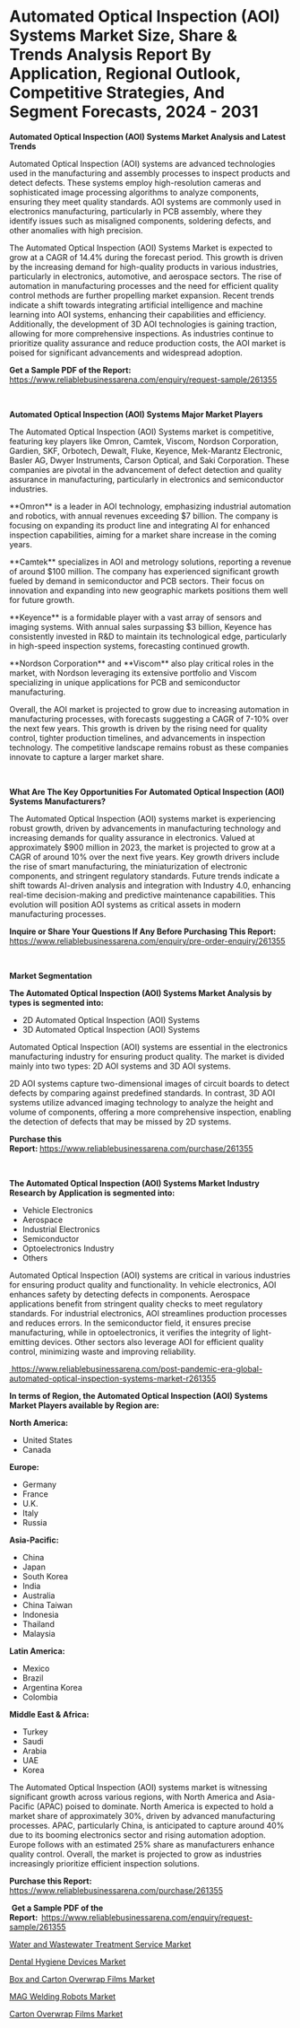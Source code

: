 <p><h1>Automated Optical Inspection (AOI) Systems Market Size, Share & Trends Analysis Report By Application, Regional Outlook, Competitive Strategies, And Segment Forecasts, 2024 - 2031</h1></p><p><strong>Automated Optical Inspection (AOI) Systems Market Analysis and Latest Trends</strong></p>
<p><p>Automated Optical Inspection (AOI) systems are advanced technologies used in the manufacturing and assembly processes to inspect products and detect defects. These systems employ high-resolution cameras and sophisticated image processing algorithms to analyze components, ensuring they meet quality standards. AOI systems are commonly used in electronics manufacturing, particularly in PCB assembly, where they identify issues such as misaligned components, soldering defects, and other anomalies with high precision.</p><p>The Automated Optical Inspection (AOI) Systems Market is expected to grow at a CAGR of 14.4% during the forecast period. This growth is driven by the increasing demand for high-quality products in various industries, particularly in electronics, automotive, and aerospace sectors. The rise of automation in manufacturing processes and the need for efficient quality control methods are further propelling market expansion. Recent trends indicate a shift towards integrating artificial intelligence and machine learning into AOI systems, enhancing their capabilities and efficiency. Additionally, the development of 3D AOI technologies is gaining traction, allowing for more comprehensive inspections. As industries continue to prioritize quality assurance and reduce production costs, the AOI market is poised for significant advancements and widespread adoption.</p></p>
<p><strong>Get a Sample PDF of the Report:&nbsp;</strong> <a href="https://www.reliablebusinessarena.com/enquiry/request-sample/261355?utm_campaign=1726&utm_medium=2&utm_source=Github&utm_content=ia&utm_term=31102024&utm_id=automated-optical-inspection-aoi-systems">https://www.reliablebusinessarena.com/enquiry/request-sample/261355</a></p>
<p>&nbsp;</p>
<p><strong>Automated Optical Inspection (AOI) Systems Major Market Players</strong></p>
<p><p>The Automated Optical Inspection (AOI) Systems market is competitive, featuring key players like Omron, Camtek, Viscom, Nordson Corporation, Gardien, SKF, Orbotech, Dewalt, Fluke, Keyence, Mek-Marantz Electronic, Basler AG, Dwyer Instruments, Carson Optical, and Saki Corporation. These companies are pivotal in the advancement of defect detection and quality assurance in manufacturing, particularly in electronics and semiconductor industries.</p><p>**Omron** is a leader in AOI technology, emphasizing industrial automation and robotics, with annual revenues exceeding $7 billion. The company is focusing on expanding its product line and integrating AI for enhanced inspection capabilities, aiming for a market share increase in the coming years.</p><p>**Camtek** specializes in AOI and metrology solutions, reporting a revenue of around $100 million. The company has experienced significant growth fueled by demand in semiconductor and PCB sectors. Their focus on innovation and expanding into new geographic markets positions them well for future growth.</p><p>**Keyence** is a formidable player with a vast array of sensors and imaging systems. With annual sales surpassing $3 billion, Keyence has consistently invested in R&D to maintain its technological edge, particularly in high-speed inspection systems, forecasting continued growth.</p><p>**Nordson Corporation** and **Viscom** also play critical roles in the market, with Nordson leveraging its extensive portfolio and Viscom specializing in unique applications for PCB and semiconductor manufacturing.</p><p>Overall, the AOI market is projected to grow due to increasing automation in manufacturing processes, with forecasts suggesting a CAGR of 7-10% over the next few years. This growth is driven by the rising need for quality control, tighter production timelines, and advancements in inspection technology. The competitive landscape remains robust as these companies innovate to capture a larger market share.</p></p>
<p>&nbsp;</p>
<p><strong>What Are The Key Opportunities For Automated Optical Inspection (AOI) Systems Manufacturers?</strong></p>
<p><p>The Automated Optical Inspection (AOI) systems market is experiencing robust growth, driven by advancements in manufacturing technology and increasing demands for quality assurance in electronics. Valued at approximately $900 million in 2023, the market is projected to grow at a CAGR of around 10% over the next five years. Key growth drivers include the rise of smart manufacturing, the miniaturization of electronic components, and stringent regulatory standards. Future trends indicate a shift towards AI-driven analysis and integration with Industry 4.0, enhancing real-time decision-making and predictive maintenance capabilities. This evolution will position AOI systems as critical assets in modern manufacturing processes.</p></p>
<p><strong>Inquire or Share Your Questions If Any Before Purchasing This Report:</strong> <a href="https://www.reliablebusinessarena.com/enquiry/pre-order-enquiry/261355?utm_campaign=1726&utm_medium=2&utm_source=Github&utm_content=ia&utm_term=31102024&utm_id=automated-optical-inspection-aoi-systems">https://www.reliablebusinessarena.com/enquiry/pre-order-enquiry/261355</a></p>
<p>&nbsp;</p>
<p><strong>Market Segmentation</strong></p>
<p><strong>The Automated Optical Inspection (AOI) Systems Market Analysis by types is segmented into:</strong></p>
<p><ul><li>2D Automated Optical Inspection (AOI) Systems</li><li>3D Automated Optical Inspection (AOI) Systems</li></ul></p>
<p><p>Automated Optical Inspection (AOI) systems are essential in the electronics manufacturing industry for ensuring product quality. The market is divided mainly into two types: 2D AOI systems and 3D AOI systems. </p><p>2D AOI systems capture two-dimensional images of circuit boards to detect defects by comparing against predefined standards. In contrast, 3D AOI systems utilize advanced imaging technology to analyze the height and volume of components, offering a more comprehensive inspection, enabling the detection of defects that may be missed by 2D systems.</p></p>
<p><strong>Purchase this Report:&nbsp;</strong><a href="https://www.reliablebusinessarena.com/purchase/261355?utm_campaign=1726&utm_medium=2&utm_source=Github&utm_content=ia&utm_term=31102024&utm_id=automated-optical-inspection-aoi-systems">https://www.reliablebusinessarena.com/purchase/261355</a></p>
<p>&nbsp;</p>
<p><strong>The Automated Optical Inspection (AOI) Systems Market Industry Research by Application is segmented into:</strong></p>
<p><ul><li>Vehicle Electronics</li><li>Aerospace</li><li>Industrial Electronics</li><li>Semiconductor</li><li>Optoelectronics Industry</li><li>Others</li></ul></p>
<p><p>Automated Optical Inspection (AOI) systems are critical in various industries for ensuring product quality and functionality. In vehicle electronics, AOI enhances safety by detecting defects in components. Aerospace applications benefit from stringent quality checks to meet regulatory standards. For industrial electronics, AOI streamlines production processes and reduces errors. In the semiconductor field, it ensures precise manufacturing, while in optoelectronics, it verifies the integrity of light-emitting devices. Other sectors also leverage AOI for efficient quality control, minimizing waste and improving reliability.</p></p>
<p><a href="https://www.reliablebusinessarena.com/post-pandemic-era-global-automated-optical-inspection-systems-market-r261355?utm_campaign=1726&utm_medium=2&utm_source=Github&utm_content=ia&utm_term=31102024&utm_id=automated-optical-inspection-aoi-systems">&nbsp;https://www.reliablebusinessarena.com/post-pandemic-era-global-automated-optical-inspection-systems-market-r261355</a></p>
<p><strong>In terms of Region, the Automated Optical Inspection (AOI) Systems Market Players available by Region are:</strong></p>
<p>
    <p> <strong> North America: </strong>
        <ul>
            <li>United States</li>
            <li>Canada</li>
        </ul>
        </p> 
    <p> <strong> Europe: </strong>
        <ul>
            <li>Germany</li>
            <li>France</li>
            <li>U.K.</li>
            <li>Italy</li>
            <li>Russia</li>
        </ul>
        </p> 
    <p> <strong> Asia-Pacific: </strong>
        <ul>
            <li>China</li>
            <li>Japan</li>
            <li>South Korea</li>
            <li>India</li>
            <li>Australia</li>
            <li>China Taiwan</li>
            <li>Indonesia</li>
            <li>Thailand</li>
            <li>Malaysia</li>
        </ul>
        </p> 
    <p> <strong> Latin America: </strong>
        <ul>
            <li>Mexico</li>
            <li>Brazil</li>
            <li>Argentina Korea</li>
            <li>Colombia</li>
        </ul>
        </p> 
    <p> <strong> Middle East & Africa: </strong>
        <ul>
            <li>Turkey</li>
            <li>Saudi</li>
            <li>Arabia</li>
            <li>UAE</li>
            <li>Korea</li>
        </ul>
    </p>
    </p>
<p><p>The Automated Optical Inspection (AOI) systems market is witnessing significant growth across various regions, with North America and Asia-Pacific (APAC) poised to dominate. North America is expected to hold a market share of approximately 30%, driven by advanced manufacturing processes. APAC, particularly China, is anticipated to capture around 40% due to its booming electronics sector and rising automation adoption. Europe follows with an estimated 25% share as manufacturers enhance quality control. Overall, the market is projected to grow as industries increasingly prioritize efficient inspection solutions.</p></p>
<p><strong>Purchase this Report: </strong><a href="https://www.reliablebusinessarena.com/purchase/261355?utm_campaign=1726&utm_medium=2&utm_source=Github&utm_content=ia&utm_term=31102024&utm_id=automated-optical-inspection-aoi-systems">https://www.reliablebusinessarena.com/purchase/261355</a></p>
<p>&nbsp;<strong>Get a Sample PDF of the Report:&nbsp;&nbsp;</strong><a href="https://www.reliablebusinessarena.com/enquiry/request-sample/261355?utm_campaign=1726&utm_medium=2&utm_source=Github&utm_content=ia&utm_term=31102024&utm_id=automated-optical-inspection-aoi-systems">https://www.reliablebusinessarena.com/enquiry/request-sample/261355</a></p>
<p><strong></strong></p>
<p><p><a href="https://github.com/abbislposival/Market-Research-Report-List-1/blob/main/water-and-wastewater-treatment-service-market.md?utm_campaign=1726&utm_medium=2&utm_source=Github&utm_content=ia&utm_term=31102024&utm_id=automated-optical-inspection-aoi-systems">Water and Wastewater Treatment Service Market</a></p><p><a href="https://www.linkedin.com/pulse/unlocking-growth-potential-strategic-analysis-dental-hygiene-cce4e?utm_campaign=1726&utm_medium=2&utm_source=Github&utm_content=ia&utm_term=31102024&utm_id=automated-optical-inspection-aoi-systems">Dental Hygiene Devices Market</a></p><p><a href="https://www.linkedin.com/pulse/box-carton-overwrap-films-market-evolution-key-trends-regional-mjoge?utm_campaign=1726&utm_medium=2&utm_source=Github&utm_content=ia&utm_term=31102024&utm_id=automated-optical-inspection-aoi-systems">Box and Carton Overwrap Films Market</a></p><p><a href="https://issuu.com/reportprime-2/docs/mag-welding-robots-market-size-2030_786403be0495ca?utm_campaign=1726&utm_medium=2&utm_source=Github&utm_content=ia&utm_term=31102024&utm_id=automated-optical-inspection-aoi-systems">MAG Welding Robots Market</a></p><p><a href="https://www.linkedin.com/pulse/carton-overwrap-films-market-penetration-strategies-untapped-ugaye?utm_campaign=1726&utm_medium=2&utm_source=Github&utm_content=ia&utm_term=31102024&utm_id=automated-optical-inspection-aoi-systems">Carton Overwrap Films Market</a></p></p>